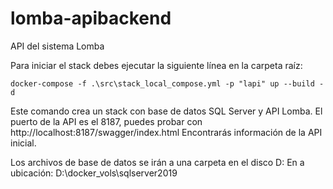 # lomba-apibackend
API del sistema Lomba

Para iniciar el stack debes ejecutar la siguiente línea en la carpeta raíz:

```console
docker-compose -f .\src\stack_local_compose.yml -p "lapi" up --build -d
```

Este comando crea un stack con base de datos SQL Server y API Lomba. 
El puerto de la API es el 8187, puedes probar con http://localhost:8187/swagger/index.html
Encontrarás información de la API inicial.

Los archivos de base de datos se irán a una carpeta en el disco D:
En a ubicación: D:\docker_vols\sqlserver2019